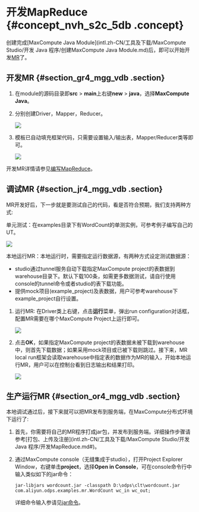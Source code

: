 # 开发MapReduce {#concept_nvh_s2c_5db .concept}

创建完成[MaxCompute Java Module](intl.zh-CN/工具及下载/MaxCompute Studio/开发 Java 程序/创建MaxCompute Java Module.md)后，即可以开始开发[MR](../../../../intl.zh-CN/用户指南/MapReduce/概要/MapReduce概述.md)了。

## 开发MR {#section_gr4_mgg_vdb .section}

1.  在module的源码目录即**src** \> **main**上右键**new** \> **java**，选择**MaxCompute Java**。
2.  分别创建Driver，Mapper，Reducer。

    ![](http://static-aliyun-doc.oss-cn-hangzhou.aliyuncs.com/assets/img/12131/15444361661997_zh-CN.png)

3.  模板已自动填充框架代码，只需要设置输入/输出表，Mapper/Reducer类等即可。

    ![](http://static-aliyun-doc.oss-cn-hangzhou.aliyuncs.com/assets/img/12131/15444361661998_zh-CN.png)


开发MR详情请参见[编写MapReduce](../../../../intl.zh-CN/快速入门/编写MapReduce.md#)。

## 调试MR {#section_jr4_mgg_vdb .section}

MR开发好后，下一步就是要测试自己的代码，看是否符合预期，我们支持两种方式:

单元测试：在examples目录下有WordCount的单测实例，可参考例子编写自己的UT。

![](http://static-aliyun-doc.oss-cn-hangzhou.aliyuncs.com/assets/img/12131/15444361661999_zh-CN.png)

本地运行MR：本地运行时，需要指定运行数据源，有两种方式设定测试数据源：

-   studio通过tunnel服务自动下载指定MaxCompute project的表数据到warehouse目录下。默认下载100条，如需更多数据测试，请自行使用console的tunnel命令或者studio的表下载功能。
-   提供mock项目\(example\_project\)及表数据，用户可参考warehouse下example\_project自行设置。

1.  运行MR: 在Driver类上右键，点击**运行**菜单，弹出run configuration对话框，配置MR需要在哪个MaxCompute Project上运行即可。

    ![](http://static-aliyun-doc.oss-cn-hangzhou.aliyuncs.com/assets/img/12131/15444361662001_zh-CN.png)

2.  点击**OK**，如果指定MaxCompute project的表数据未被下载到warehouse中，则首先下载数据；如果采用mock项目或已被下载则跳过。接下来，MR local run框架会读取warehouse中指定表的数据作为MR的输入，开始本地运行MR，用户可以在控制台看到日志输出和结果打印。

    ![](http://static-aliyun-doc.oss-cn-hangzhou.aliyuncs.com/assets/img/12131/15444361662002_zh-CN.png)


## 生产运行MR {#section_or4_mgg_vdb .section}

本地调试通过后，接下来就可以把MR发布到服务端，在MaxCompute分布式环境下运行了:

1.  首先，你需要将自己的MR程序打成jar包，并发布到服务端。详细操作步骤请参考[打包、上传及注册](intl.zh-CN/工具及下载/MaxCompute Studio/开发 Java 程序/开发MapReduce.md#)。
2.  通过MaxCompute console（无缝集成于studio），打开Project Explorer Window，右键单击**project**，选择**Open in Console**，可在console命令行中输入类似如下的jar命令：

    ```
    jar-libjars wordcount.jar -classpath D:\odps\clt\wordcount.jar com.aliyun.odps.examples.mr.WordCount wc_in wc_out;
    ```

    详细命令输入参请见[jar命令](../../../../intl.zh-CN/用户指南/MapReduce/功能介绍/作业提交.md)。


